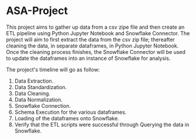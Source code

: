 # ASA-Project
This project aims to gather up data from a csv zipe file and then create an ETL pipeline using Python Jupyter Notebook and Snowflake Connector.
The project will aim to first extract the data from the csv zip file; thereafter cleaning the data, in separate dataframes, in Python Jupyter Notebook.
Once the cleaning process finishes, the Snowflake Connector will be used to update the dataframes into an instance of Snowflake for analysis.

The project's timeline will go as follow:
  1) Data Extraction.
  2) Data Standardization.
  3) Data Cleaning.
  4) Data Normalization.
  5) Snowflake Connection.
  6) Schema Execution for the various dataframes.
  7) Loading of the dataframes onto Snowflake.
  8) Verify that the ETL scripts were successful through Querying the data in Snowflake.
